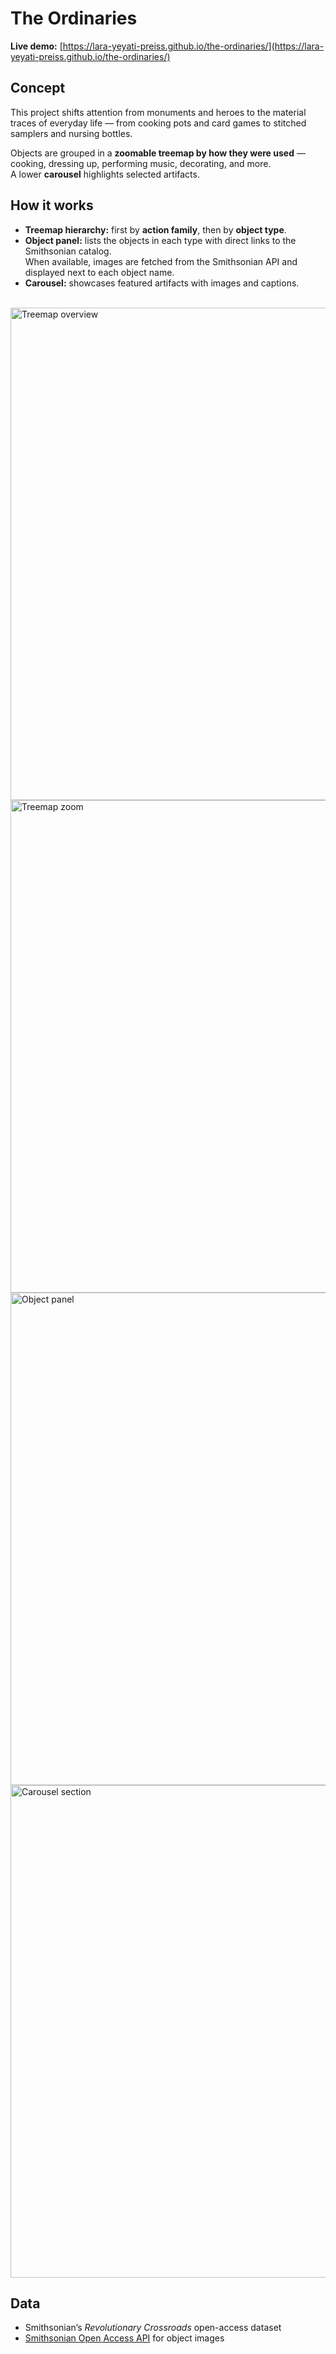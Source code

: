 # The Ordinaries

**Live demo:** [https://lara-yeyati-preiss.github.io/the-ordinaries/](https://lara-yeyati-preiss.github.io/the-ordinaries/)

## Concept
This project shifts attention from monuments and heroes to the material traces of everyday life — from cooking pots and card games to stitched samplers and nursing bottles.

Objects are grouped in a **zoomable treemap by how they were used** — cooking, dressing up, performing music, decorating, and more.  
A lower **carousel** highlights selected artifacts.

## How it works
- **Treemap hierarchy:** first by **action family**, then by **object type**.  
- **Object panel:** lists the objects in each type with direct links to the Smithsonian catalog.  
  When available, images are fetched from the Smithsonian API and displayed next to each object name.  
- **Carousel:** showcases featured artifacts with images and captions.
<br> 

<img width="1260" height="788" alt="Treemap overview" src="https://github.com/user-attachments/assets/3d97e1fc-a430-4ea6-8665-a5cbf9a651b0" />
<img width="1260" height="788" alt="Treemap zoom" src="https://github.com/user-attachments/assets/da49124a-a461-4d7c-bf50-a2efb2d17d25" />
<img width="1260" height="788" alt="Object panel" src="https://github.com/user-attachments/assets/0146b6bd-fa0a-45c7-90e6-52e8de559487" />
<img width="1260" height="788" alt="Carousel section" src="https://github.com/user-attachments/assets/50185959-95a3-4474-a7f7-1f2ef724cd6e" />

## Data
- Smithsonian’s *Revolutionary Crossroads* open-access dataset  
- [Smithsonian Open Access API](https://www.si.edu/openaccess) for object images
